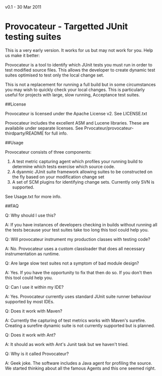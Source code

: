 v0.1 - 30 Mar 2011

# Provocateur - Targetted JUnit testing suites


This is a very early version. It works for us but may not work for you.
Help us make it better:



Provocateur is a tool to identify which JUnit tests you must run in order to test
modified source files. This allows the developer to create dynamic test suites
optimised to test only the local change set.

This is not a replacement for running a full build but in some circumstances you 
may wish to quickly check your local changes. This is particularly useful for
projects with large, slow running, Acceptance test suites.


##License

Provocateur is licensed under the Apache License v2. See LICENSE.txt

Provocateur includes the excellent ASM and Lucene libraries. These are availabile under
separate licenses. See Prvocateur/provocateur-thirdparty/README for full info.


##Usage

Provocateur consists of three components:

1. A test metric capturing agent which profiles your running build to determine which tests exercise which source code.
2. A dyanmic JUnit suite framework allowing suites to be constructed on the fly based on your modification change set
3. A set of SCM plugins for identifying change sets. Currently only SVN is supported.

See Usage.txt for more info.

##FAQ

Q: Why should I use this?

A: If you have instances of developers checking in builds without running all the tests because
your test suites take too long this tool could help you.


Q: Will provocateur instrument my production classes with testing code?

A: No. Provocateur uses a custom classloader that does all necessary instrumentation as runtime.

Q: Are large slow test suites not a symptom of bad module design?

A: Yes. If you have the opportunity to fix that then do so. If you don't then this tool could help
you.



Q: Can I use it within my IDE?

A: Yes. Provocateur currently uses standard JUnit suite runner behaviour supported by most IDEs.


Q: Does it work with Maven?

A: Currently the capturing of test metrics works with Maven's surefire. Creating a surefire dynamic suite
is not currently supported but is planned.


Q: Does it work with Ant?

A: It should as work with Ant's Junit task but we haven't tried.


Q: Why is it called Provocateur?

A: Geek joke. The software includes a Java agent for profiling the source. We started thinking about
all the famous Agents and this one seemed right.